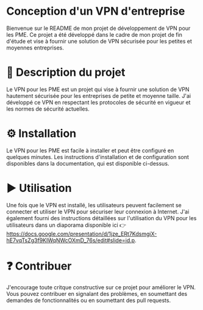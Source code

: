 # Conception d'un VPN d'entreprise

Bienvenue sur le README de mon projet de développement de VPN pour les PME. Ce projet a été développé dans le cadre de mon projet de fin d'étude et vise à fournir une solution de VPN sécurisée pour les petites et moyennes entreprises.

# 📝 Description du projet
Le VPN pour les PME est un projet qui vise à fournir une solution de VPN hautement sécurisée pour les entreprises de petite et moyenne taille. J'ai développé ce VPN en respectant les protocoles de sécurité en vigueur et les normes de sécurité actuelles.

# ⚙️ Installation
Le VPN pour les PME est facile à installer et peut être configuré en quelques minutes. Les instructions d'installation et de configuration sont disponibles dans la documentation, qui est disponible ci-dessus.

# ▶️ Utilisation
Une fois que le VPN est installé, les utilisateurs peuvent facilement se connecter et utiliser le VPN pour sécuriser leur connexion à Internet. J'ai également fourni des instructions détaillées sur l'utilisation du VPN pour les utilisateurs dans un diaporama disponible ici 👉https://docs.google.com/presentation/d/1jze_ERt7KdsmgiX-hE7vqTsZg3f9KIWqNWcOXmD_76s/edit#slide=id.p.

# ❓ Contribuer
J'encourage toute critque constructive sur ce projet pour améliorer le VPN. Vous pouvez contribuer en signalant des problèmes, en soumettant des demandes de fonctionnalités ou en soumettant des pull requests.
